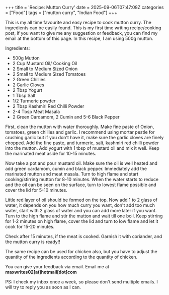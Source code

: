 +++
title = 'Recipe: Mutton Curry'
date = 2025-09-06T07:47:08Z
categories = ["Food"]
tags = ["mutton curry", "Indian Food"]
+++

This is my all time favourite and easy recipe to cook mutton curry. The
ingredients can be easily found. This is my first time writing recipe/cooking
post, if you want to give me any suggestion or feedback, you can find my email
at the bottom of this page. In this recipe, I am using 500g mutton.

Ingredients:

 - 500g Mutton
 - 2 Cup Mustard Oil/ Cooking Oil
 - 2 Small to Medium Sized Onion
 - 2 Small to Medium Sized Tomatoes
 - 2 Green Chillies
 - 2 Garlic Cloves
 - 2 Tbsp Yogurt
 - 1 Tbsp Salt
 - 1/2 Turmeric powder
 - 2 Tbsp Kashmiri Red Chilli Powder
 - 2-4 Tbsp Meat Masala
 - 2 Green Cardamom, 2 Cumin and 5-6 Black Pepper

 First, clean the mutton with water thoroughly. Make fine paste of Onion,
 tomatoes, green chillies and garlic. I recommend using mortar pestle for
 crushing garlic but if you don't have it, make sure the garlic cloves are
 finely chopped. Add the fine paste, and turmeric, salt, kashmiri red chilli
 powder into the mutton. Add yogurt with 1 tbsp of mustard oil and mix it well.
 Keep the marinated meat aside for 10-15 minutes.

 Now take a pot and pour mustard oil. Make sure the oil is well heated and add
 green cardamom, cumin and black pepper. Immediately add the marinated mutton
 and meat masala. Turn to high flame and start cooking/stirring mutton for 8-10
 minutes. When the water starts to reduce and the oil can be seen on the
 surface, turn to lowest flame possible and cover the lid for 5-10 minutes.

Little red layer of oil should be formed on the top. Now add 1 to 2 glass of
water, it depends on you how much curry you want, don't add too much water,
start with 2 glass of water and you can add more later if you want. Turn to the
high flame and stir the mutton and wait till one boil. Keep stirring for 1-2
minutes on high flame, cover the lid and turn to low flame and let it cook for
15-20 minutes.

Check after 15 minutes, if the meat is cooked. Garnish it with coriander, and the mutton curry is ready!!

The same recipe can be used for chicken also, but you have to adjust the
quantity of the ingredients according to the quantity of chicken.

You can give your feedback via email. Email me at
**maxwrites02[at]hotmail[dot]com** 

PS: I check my inbox once a week, so please don't send multiple emails. I will
try to reply you as soon as I can.







